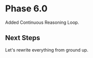 # Phase 6.0

Added Continuous Reasoning Loop.

## Next Steps

Let's rewrite everything from ground up.